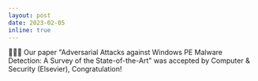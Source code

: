 ```yaml
---
layout: post
date: 2023-02-05 
inline: true
---
```


🎉🎉🎉 Our paper "Adversarial Attacks against Windows PE Malware Detection: A Survey of the State-of-the-Art" was accepted by Computer & Security (Elsevier), Congratulation!